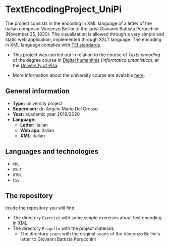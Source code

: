 # TextEncodingProject_UniPi

The project consists in the encoding in XML language of a letter of the Italian composer Vincenzo Bellini to the jurist Giovanni Battista Perucchini (November 25, 1830). The visualization is allowed through a very simple and static web application, implemented through XSLT language. The encoding in XML language complies with [TEI standards](https://tei-c.org/).

* This project was carried out in relation to the course of *Texts encoding* of the degree course in [Digital humanities](https://infouma.fileli.unipi.it/laurea-triennale/) (*Informatica umanistica*), at the [University of Pisa](https://www.unipi.it/index.php/english).

* More information about the university course are avaiable [here](https://infouma.fileli.unipi.it/laurea-triennale/insegnamenti-20192020/corso/?lang=it&cds=IFU-L&anno=2020&id=47154).

## General information

* __Type:__ university project
* __Supervisor:__ dr. Angelo Mario Del Grosso
* __Year:__ academic year 2019/2020
* __Language:__ 
	- __Letter__: italian
	- __Web app__: italian
	- __XML__: italian

## Languages and technologies

* `XML`
* `XSLT`
* `HTML`
* `CSS`

## The repository

Inside the repository you will find:
* The directory `Esercizi` with some simple exercises about text encoding in XML
* The directory `Progetto` with the project materials
  - The directory `scans` with the original scans of the Vincenzo Bellini's letter to Giovanni Battista Perucchini
